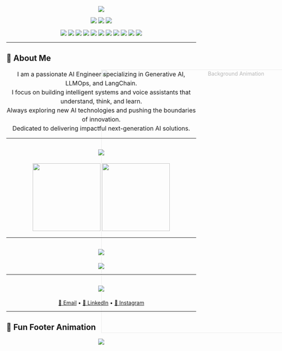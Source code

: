 <!-- 🌀 Typing Animation Header -->
<p align="center">
  <img src="https://readme-typing-svg.herokuapp.com?font=Fira+Code&size=26&pause=1000&color=00F7FF&center=true&vCenter=true&width=900&height=80&lines=Hey+%F0%9F%91%8B+I'm+Ramkishan+Rohila!;AI+Engineer+%7C+Prompt+Engineer+%7C+LLMOps+%7C+LangChain+%F0%9F%A7%91%E2%80%8D%F0%9F%92%BB;Building+AI+that+Talks+%F0%9F%94%AC+Thinks+%F0%9F%A7%AC+and+Learns+%F0%9F%A7%9E" />
</p>

<!-- 💫 Social Badges -->
<p align="center">
  <a href="mailto:ramkishannhr222@gmail.com"><img src="https://img.shields.io/badge/Gmail-D14836?style=for-the-badge&logo=gmail&logoColor=white" /></a>
  <a href="https://www.linkedin.com/in/ramkishanrohila"><img src="https://img.shields.io/badge/LinkedIn-0A66C2?style=for-the-badge&logo=linkedin&logoColor=white" /></a>
  <a href="https://instagram.com/ram_rohila"><img src="https://img.shields.io/badge/Instagram-E4405F?style=for-the-badge&logo=instagram&logoColor=white" /></a>
</p>

<!-- ⚒️ Skill Badges -->
<p align="center">
  <img src="https://img.shields.io/badge/Python-3776AB?style=for-the-badge&logo=python&logoColor=white" />
  <img src="https://img.shields.io/badge/TensorFlow-FF6F00?style=for-the-badge&logo=tensorflow&logoColor=white" />
  <img src="https://img.shields.io/badge/PyTorch-EE4C2C?style=for-the-badge&logo=pytorch&logoColor=white" />
  <img src="https://img.shields.io/badge/FastAPI-009688?style=for-the-badge&logo=fastapi&logoColor=white" />
  <img src="https://img.shields.io/badge/Flask-000000?style=for-the-badge&logo=flask&logoColor=white" />
  <img src="https://img.shields.io/badge/Docker-2496ED?style=for-the-badge&logo=docker&logoColor=white" />
  <img src="https://img.shields.io/badge/Git-F05032?style=for-the-badge&logo=git&logoColor=white" />
  <img src="https://img.shields.io/badge/VSCode-007ACC?style=for-the-badge&logo=visualstudiocode&logoColor=white" />
  <img src="https://img.shields.io/badge/Linux-FCC624?style=for-the-badge&logo=linux&logoColor=black" />
  <img src="https://img.shields.io/badge/GCP-4285F4?style=for-the-badge&logo=googlecloud&logoColor=white" />
  <img src="https://img.shields.io/badge/Vercel-000000?style=for-the-badge&logo=vercel&logoColor=white" />
</p>

---

## 🧠 About Me

<p align="center">
  <img src="https://your-animated-background-url.gif" alt="Background Animation" width="700" style="opacity:0.3; position:absolute; z-index:-1;" />
</p>

<p align="center" style="position: relative; z-index: 10; font-size:16px; max-width:700px; margin:auto; line-height:1.5;">
  I am a passionate AI Engineer specializing in Generative AI, LLMOps, and LangChain.<br>
  I focus on building intelligent systems and voice assistants that understand, think, and learn.<br>
  Always exploring new AI technologies and pushing the boundaries of innovation.<br>
  Dedicated to delivering impactful next-generation AI solutions.
</p>


---

## <p align="center"><img src="https://readme-typing-svg.herokuapp.com?font=Fira+Code&size=24&pause=1000&color=FF6F61&center=true&vCenter=true&width=400&height=40&lines=GitHub+Stats" /></p>

<p align="center">
  <img height="180em" src="https://github-readme-stats.vercel.app/api?username=ramkishan576&show_icons=true&theme=tokyonight&hide_border=true" />
  <img height="180em" src="https://github-readme-stats.vercel.app/api/top-langs/?username=ramkishan576&layout=compact&theme=tokyonight&hide_border=true" />
</p>

---

## <p align="center"><img src="https://readme-typing-svg.herokuapp.com?font=Fira+Code&size=24&pause=1000&color=42D9FF&center=true&vCenter=true&width=400&height=40&lines=Contribution+Graph" /></p>

<p align="center">
  <img src="https://github-readme-activity-graph.vercel.app/graph?username=ramkishan576&theme=react-dark&hide_border=true&area=true" />
</p>

---

## <p align="center"><img src="https://readme-typing-svg.herokuapp.com?font=Fira+Code&size=24&pause=1000&color=00FF94&center=true&vCenter=true&width=400&height=40&lines=Contact+Me" /></p>

<p align="center">
  <a href="mailto:ramkishannhr222@gmail.com">📩 Email</a> • 
  <a href="https://www.linkedin.com/in/ramkishanrohila">🔗 LinkedIn</a> • 
  <a href="https://instagram.com/ram_rohila">📸 Instagram</a>
</p>

---

## 🎉 Fun Footer Animation

<p align="center">
  <img src="https://capsule-render.vercel.app/api?type=waving&height=100&color=gradient&section=footer"/>
</p>
